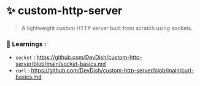 # ✨ custom-http-server
> A lightweight custom HTTP server built from scratch using sockets.


### 🔖 Learnings :
- `socket` : https://github.com/DevDish/custom-http-server/blob/main/socket-basics.md
- `curl` : https://github.com/DevDish/custom-http-server/blob/main/curl-basics.md
